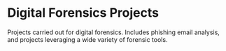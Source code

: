 # Digital Forensics Projects
Projects carried out for digital forensics. Includes phishing email analysis, and projects leveraging a wide variety of forensic tools. 
